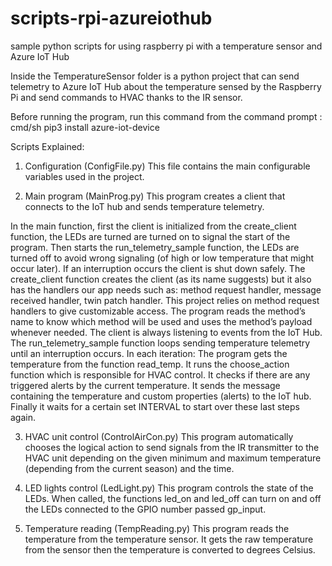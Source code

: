 # scripts-rpi-azureiothub
sample python scripts for using raspberry pi with a temperature sensor and Azure IoT Hub

Inside the TemperatureSensor folder is a python project that can send telemetry to Azure IoT Hub about the temperature sensed by the Raspberry Pi and send commands to HVAC thanks to the IR sensor.

Before running the program, run this command from the command prompt :
cmd/sh
pip3 install azure-iot-device

Scripts Explained:
1. Configuration (ConfigFile.py)
This file contains the main configurable variables used in the project.

2. Main program (MainProg.py)
This program creates a client that connects to the IoT hub and sends temperature telemetry.

In the main function, first the client is initialized from the create_client function, the LEDs are turned are turned on to signal the start of the program.
Then starts the run_telemetry_sample function, the LEDs are turned off to avoid wrong signaling (of high or low temperature that might occur later).
If an interruption occurs the client is shut down safely.
The create_client function creates the client (as its name suggests) but it also has the handlers our app needs such as: method request handler, message received handler, twin patch handler.
This project relies on method request handlers to give customizable access. The program reads the method’s name to know which method will be used and uses the method’s payload whenever needed.
The client is always listening to events from the IoT Hub.
The run_telemetry_sample function loops sending temperature telemetry until an interruption occurs.
In each iteration:
 The program gets the temperature from the function read_temp.
 It runs the choose_action function which is responsible for HVAC control.
 It checks if there are any triggered alerts by the current temperature.
 It sends the message containing the temperature and custom properties (alerts) to the IoT hub.
 Finally it waits for a certain set INTERVAL to start over these last steps again.
 
3. HVAC unit control (ControlAirCon.py)
This program automatically chooses the logical action to send signals from the IR transmitter to the HVAC unit depending on the given minimum and maximum temperature (depending from the current season) and the time.

4. LED lights control (LedLight.py)
This program controls the state of the LEDs.
When called, the functions led_on and led_off can turn on and off the LEDs connected to the GPIO number passed gp_input.

5. Temperature reading (TempReading.py)
This program reads the temperature from the temperature sensor.
It gets the raw temperature from the sensor then the temperature is converted to degrees Celsius.

